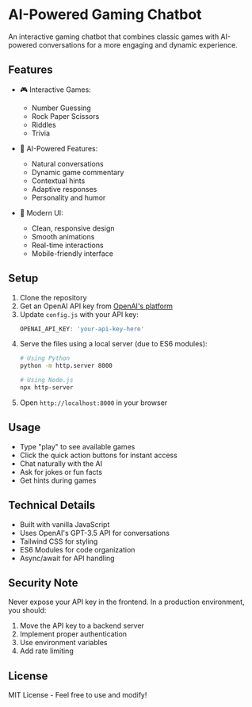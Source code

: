 # AI-Powered Gaming Chatbot

An interactive gaming chatbot that combines classic games with AI-powered conversations for a more engaging and dynamic experience.

## Features

- 🎮 Interactive Games:
  - Number Guessing
  - Rock Paper Scissors
  - Riddles
  - Trivia

- 🤖 AI-Powered Features:
  - Natural conversations
  - Dynamic game commentary
  - Contextual hints
  - Adaptive responses
  - Personality and humor

- 💫 Modern UI:
  - Clean, responsive design
  - Smooth animations
  - Real-time interactions
  - Mobile-friendly interface

## Setup

1. Clone the repository
2. Get an OpenAI API key from [OpenAI's platform](https://platform.openai.com)
3. Update `config.js` with your API key:
   ```javascript
   OPENAI_API_KEY: 'your-api-key-here'
   ```
4. Serve the files using a local server (due to ES6 modules):
   ```bash
   # Using Python
   python -m http.server 8000

   # Using Node.js
   npx http-server
   ```
5. Open `http://localhost:8000` in your browser

## Usage

- Type "play" to see available games
- Click the quick action buttons for instant access
- Chat naturally with the AI
- Ask for jokes or fun facts
- Get hints during games

## Technical Details

- Built with vanilla JavaScript
- Uses OpenAI's GPT-3.5 API for conversations
- Tailwind CSS for styling
- ES6 Modules for code organization
- Async/await for API handling

## Security Note

Never expose your API key in the frontend. In a production environment, you should:
1. Move the API key to a backend server
2. Implement proper authentication
3. Use environment variables
4. Add rate limiting

## License

MIT License - Feel free to use and modify!